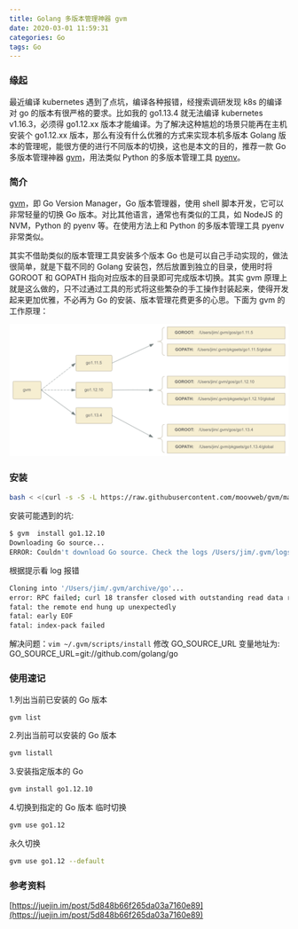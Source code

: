 ```yaml
---
title: Golang 多版本管理神器 gvm
date: 2020-03-01 11:59:31
categories: Go
tags: Go
---
```


### 缘起
最近编译 kubernetes 遇到了点坑，编译各种报错，经搜索调研发现 k8s 的编译对 go 的版本有很严格的要求。比如我的 go1.13.4 就无法编译 kubernetes v1.16.3，必须得 go1.12.xx 版本才能编译。为了解决这种尴尬的场景只能再在主机安装个 go1.12.xx 版本，那么有没有什么优雅的方式来实现本机多版本 Golang 版本的管理呢，能很方便的进行不同版本的切换，这也是本文的目的，推荐一款 Go多版本管理神器 [gvm](https://github.com/moovweb/gvm)，用法类似 Python 的多版本管理工具 [pyenv](https://github.com/pyenv/pyenv)。

### 简介
[gvm](https://github.com/moovweb/gvm)，即 Go Version Manager，Go 版本管理器，使用 shell 脚本开发，它可以非常轻量的切换 Go 版本。对比其他语言，通常也有类似的工具，如 NodeJS 的 NVM，Python 的 pyenv 等。在使用方法上和 Python 的多版本管理工具 pyenv 非常类似。

其实不借助类似的版本管理工具安装多个版本 Go 也是可以自己手动实现的，做法很简单，就是下载不同的 Golang 安装包，然后放置到独立的目录，使用时将 GOROOT 和 GOPATH 指向对应版本的目录即可完成版本切换。其实 gvm 原理上就是这么做的，只不过通过工具的形式将这些繁杂的手工操作封装起来，使得开发起来更加优雅，不必再为 Go 的安装、版本管理花费更多的心思。下面为 gvm 的工作原理：

![gvm](/images/gvm.png)

### 安装
```bash
bash < <(curl -s -S -L https://raw.githubusercontent.com/moovweb/gvm/master/binscripts/gvm-installer)
```
安装可能遇到的坑:
```bash
$ gvm  install go1.12.10
Downloading Go source...
ERROR: Couldn't download Go source. Check the logs /Users/jim/.gvm/logs/go-download.log
```
根据提示看 log 报错
```bash
Cloning into '/Users/jim/.gvm/archive/go'...
error: RPC failed; curl 18 transfer closed with outstanding read data remaining
fatal: the remote end hung up unexpectedly
fatal: early EOF
fatal: index-pack failed
```

解决问题：`vim ~/.gvm/scripts/install`
修改 GO_SOURCE_URL 变量地址为: GO_SOURCE_URL=git://github.com/golang/go

### 使用速记
1.列出当前已安装的 Go 版本
```bash
gvm list
```
2.列出当前可以安装的 Go 版本
```bash
gvm listall
```
3.安装指定版本的 Go
```bash
gvm install go1.12.10
```
4.切换到指定的 Go 版本
临时切换
```bash
gvm use go1.12
```
永久切换
```bash
gvm use go1.12 --default
```

### 参考资料
[https://juejin.im/post/5d848b66f265da03a7160e89](https://juejin.im/post/5d848b66f265da03a7160e89)
